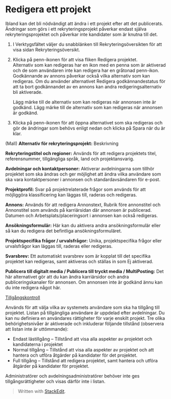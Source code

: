 # Redigera ett projekt

Ibland kan det bli nödvändigt att ändra i ett projekt efter att det publicerats. Ändringar som görs i ett rekryteringsprojekt påverkar endast själva rekryteringsprojektet och påverkar inte kandidater som är knutna till det.

1.  I  Verktygsfältet  väljer du snabblänken till  Rekryteringsöversikten  för att visa  sidan Rekryteringsöversikt.
2.  Klicka på penn-ikonen för att visa fliken  Redigera projektet.  
    Alternativ som kan redigeras har en ikon med en penna som är aktiverad och de som användaren inte kan redigera har en gråtonad penn-ikon. Godkännande av annons påverkar också vilka alternativ som kan redigeras. Om du använder alternativet  Redigera godkännandestatus  för att ta bort godkännandet av en annons kan andra redigeringsalternativ bli aktiverade.  
      
    Lägg märke till de alternativ som kan redigeras när annonsen inte är godkänd. Lägg märke till de alternativ som kan redigeras när annonsen är godkänd.
3.  Klicka på penn-ikonen för att öppna alternativet som ska redigeras och gör de ändringar som behövs enligt nedan och klicka på  Spara  när du är klar.

(Mall)
**Alternativ för rekryteringsprojekt:**
Beskrivning

**Rekryteringstitel och regioner:**
Används för att redigera projektets titel, referensnummer, tillgängliga språk, land och projektansvarig.

**Avdelningar och kontaktpersoner:**
Aktiverar avdelningarna som tillhör projektet som ska ändras och ger möjlighet att ändra vilka användare som ska vara kontaktpersoner i annonsen och standardavsändaren för e-post.

**Projektprofil:**
Svar på projektrelaterade frågor som används för att möjliggöra klassificering kan läggas till, raderas och redigeras.

**Annons:**
Används för att redigera Annonstext, Rubrik före annonstitel och Annonstitel som används på karriärsidan där annonsen är publicerad. Datumen och Arbetsplats/placeringsort i annonsen kan också redigeras.

**Ansökningsformulär:**
Här kan du aktivera andra ansökningsformulär eller så kan du redigera det befintliga ansökningsformuläret.

**Projektspecifika frågor / urvalsfrågor:**
Unika, projektspecifika frågor eller urvalsfrågor kan läggas till, raderas eller redigeras.

**Svarsbrev:**
Ett automatiskt svarsbrev som är kopplat till det specifika projektet kan redigeras, samt aktiveras och ställas in som Ej aktiverad.

**Publicera till digitalt media / Publicera till tryckt media / MultiPosting:**
Det här alternativet gör att du kan ändra karriärsidor och andra publiceringskanaler för annonsen.
Om annonsen inte är godkänd ännu kan du inte redigera något här.

[Tillgångskontroll](../faq/who_has_access_to_a_vacancy.htm)

Används för att välja vilka av systemets användare som ska ha tillgång till projektet. Listan på tillgängliga användare är uppdelad efter avdelningar. Du kan nu definiera en användares rättigheter för varje enskilt projekt. Tre olika behörighetsnivåer är aktiverade och inkluderar följande tillstånd (observera att listan inte är uttömmande):

-   Endast lästillgång – Tillstånd att visa alla aspekter av projektet och kandidaterna i projektet
-   Normal tillgång – Tillstånd att visa alla aspekter av projektet och att hantera och utföra åtgärder på kandidater för det projektet.
-   Full tillgång – Tillstånd att redigera projektet, samt hantera och utföra åtgärder på kandidater för projektet.

Administratörer och avdelningsadministratörer behöver inte ges tillgångsrättigheter och visas därför inte i listan.

> Written with [StackEdit](https://stackedit.io/).
<!--stackedit_data:
eyJoaXN0b3J5IjpbMzQ4ODQzNDExXX0=
-->